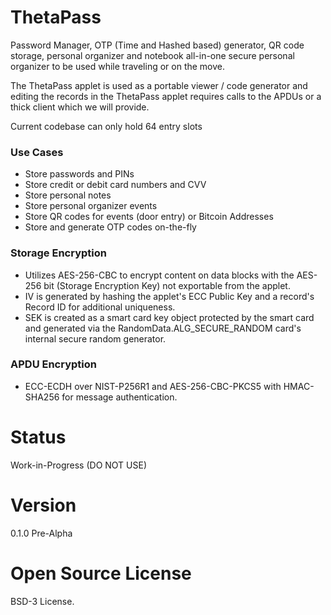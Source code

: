 # ThetaPass
Password Manager, OTP (Time and Hashed based) generator, QR code storage, personal organizer and notebook all-in-one secure personal organizer to be used while traveling or on the move.

The ThetaPass applet is used as a portable viewer / code generator and editing the records in the ThetaPass applet requires calls to the APDUs or a thick client which we will provide.

Current codebase can only hold 64 entry slots

### Use Cases
 * Store passwords and PINs
 * Store credit or debit card numbers and CVV
 * Store personal notes
 * Store personal organizer events
 * Store QR codes for events (door entry) or Bitcoin Addresses
 * Store and generate OTP codes on-the-fly

### Storage Encryption
 * Utilizes AES-256-CBC to encrypt content on data blocks with the AES-256 bit (Storage Encryption Key) not exportable from the applet.
 * IV is generated by hashing the applet's ECC Public Key and a record's Record ID for additional uniqueness.
 * SEK is created as a smart card key object protected by the smart card and generated via the RandomData.ALG_SECURE_RANDOM card's internal secure random generator.

### APDU Encryption
 * ECC-ECDH over NIST-P256R1 and AES-256-CBC-PKCS5 with HMAC-SHA256 for message authentication.

# Status
Work-in-Progress (DO NOT USE)

# Version
0.1.0 Pre-Alpha

# Open Source License
BSD-3 License.